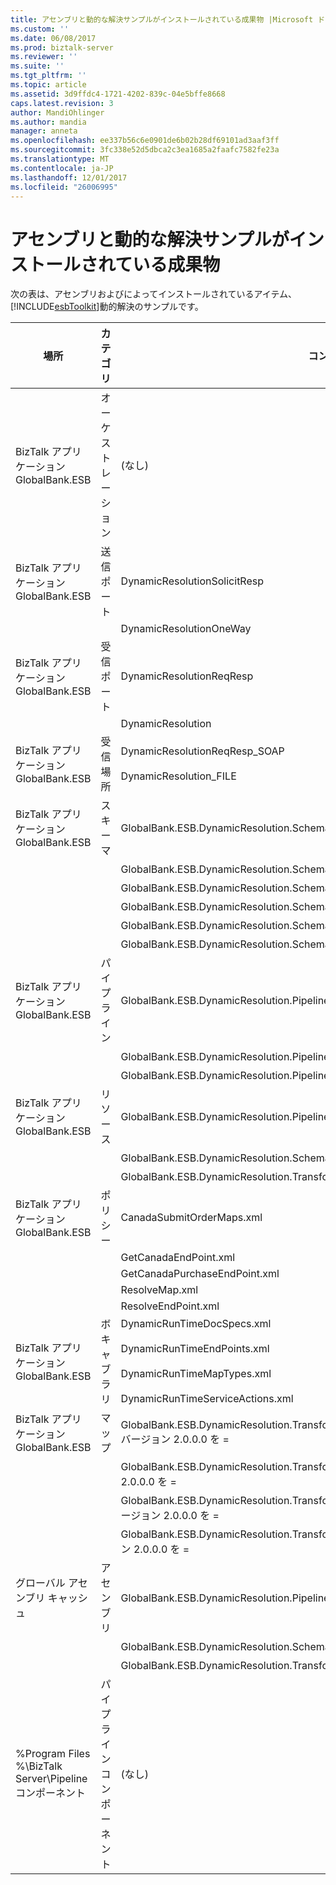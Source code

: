 ```yaml
---
title: アセンブリと動的な解決サンプルがインストールされている成果物 |Microsoft ドキュメント
ms.custom: ''
ms.date: 06/08/2017
ms.prod: biztalk-server
ms.reviewer: ''
ms.suite: ''
ms.tgt_pltfrm: ''
ms.topic: article
ms.assetid: 3d9ffdc4-1721-4202-839c-04e5bffe8668
caps.latest.revision: 3
author: MandiOhlinger
ms.author: mandia
manager: anneta
ms.openlocfilehash: ee337b56c6e0901de6b02b28df69101ad3aaf3ff
ms.sourcegitcommit: 3fc338e52d5dbca2c3ea1685a2faafc7582fe23a
ms.translationtype: MT
ms.contentlocale: ja-JP
ms.lasthandoff: 12/01/2017
ms.locfileid: "26006995"
---
```

# <a name="assemblies-and-artifacts-installed-by-the-dynamic-resolution-sample"></a>アセンブリと動的な解決サンプルがインストールされている成果物
次の表は、アセンブリおよびによってインストールされているアイテム、[!INCLUDE[esbToolkit](../includes/esbtoolkit-md.md)]動的解決のサンプルです。  
  
|場所|カテゴリ|コンポーネントの名前とバージョン|  
|--------------|--------------|---------------------------------------|  
|BizTalk アプリケーション GlobalBank.ESB|オーケストレーション|(なし)|  
|BizTalk アプリケーション GlobalBank.ESB|送信ポート|DynamicResolutionSolicitResp|  
|||DynamicResolutionOneWay|  
|BizTalk アプリケーション GlobalBank.ESB|受信ポート|DynamicResolutionReqResp|  
|||DynamicResolution|  
|BizTalk アプリケーション GlobalBank.ESB|受信場所|DynamicResolutionReqResp_SOAP<br /><br /> DynamicResolution_FILE|  
|BizTalk アプリケーション GlobalBank.ESB|スキーマ|GlobalBank.ESB.DynamicResolution.Schemas.CNPurchaseOrderResponse バージョン 2.0.0.0 以降|  
|||GlobalBank.ESB.DynamicResolution.Schemas.NAOrderDoc バージョン 2.0.0.0 以降|  
|||GlobalBank.ESB.DynamicResolution.Schemas.NAOrderResponse バージョン 2.0.0.0 以降|  
|||GlobalBank.ESB.DynamicResolution.Schemas.CNOrderDoc バージョン 2.0.0.0 以降|  
|||GlobalBank.ESB.DynamicResolution.Schemas.CNOrderResponse バージョン 2.0.0.0 以降|  
|||GlobalBank.ESB.DynamicResolution.Schemas.CNPurchaseOrderDoc バージョン 2.0.0.0 以降|  
|BizTalk アプリケーション GlobalBank.ESB|パイプライン|GlobalBank.ESB.DynamicResolution.Pipelines.ESBReceiveSendXMLXML バージョン 2.0.0.0 以降|  
|||GlobalBank.ESB.DynamicResolution.Pipelines.ESBReceiveXML バージョン 2.0.0.0 以降|  
|||GlobalBank.ESB.DynamicResolution.Pipelines.ESBPassThrough バージョン 2.0.0.0 以降|  
|BizTalk アプリケーション GlobalBank.ESB|リソース|GlobalBank.ESB.DynamicResolution.Pipelines バージョン 2.0.0.0 以降|  
|||GlobalBank.ESB.DynamicResolution.Schemas バージョン 2.0.0.0 以降|  
|||GlobalBank.ESB.DynamicResolution.Transforms バージョン 2.0.0.0 以降|  
|BizTalk アプリケーション GlobalBank.ESB|ポリシー|CanadaSubmitOrderMaps.xml|  
|||GetCanadaEndPoint.xml|  
|||GetCanadaPurchaseEndPoint.xml|  
|||ResolveMap.xml|  
|||ResolveEndPoint.xml|  
|BizTalk アプリケーション GlobalBank.ESB|ボキャブラリ|DynamicRunTimeDocSpecs.xml<br /><br /> DynamicRunTimeEndPoints.xml<br /><br /> DynamicRunTimeMapTypes.xml<br /><br /> DynamicRunTimeServiceActions.xml|  
|BizTalk アプリケーション GlobalBank.ESB|マップ|GlobalBank.ESB.DynamicResolution.Transforms.SubmitPurchaseOrderResponseCN_To_SubmitOrderResponseNA バージョン 2.0.0.0 を =|  
|||GlobalBank.ESB.DynamicResolution.Transforms.SubmitOrderRequestNA_To_SubmitOrderRequestCN バージョン 2.0.0.0 を =|  
|||GlobalBank.ESB.DynamicResolution.Transforms.SubmitOrderRequestNA_To_SubmitPurchaseOrderRequestCN バージョン 2.0.0.0 を =|  
|||GlobalBank.ESB.DynamicResolution.Transforms.SubmitOrderResponseCN_To_SubmitOrderResponseNA バージョン 2.0.0.0 を =|  
|グローバル アセンブリ キャッシュ|アセンブリ|GlobalBank.ESB.DynamicResolution.Pipelines バージョン 2.0.0.0 以降|  
|||GlobalBank.ESB.DynamicResolution.Schemas バージョン 2.0.0.0 以降|  
|||GlobalBank.ESB.DynamicResolution.Transforms バージョン 2.0.0.0 以降|  
|%Program Files %\\BizTalk Server\Pipeline コンポーネント|パイプライン コンポーネント|(なし)|
